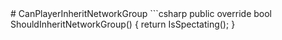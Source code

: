 <Badge type="danger" text="Carbon Compatible"/>
# CanPlayerInheritNetworkGroup
```csharp
public override bool ShouldInheritNetworkGroup()
{
	return IsSpectating();
}

```
